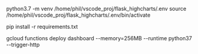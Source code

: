 python3.7 -m venv /home/phil/vscode_proj/flask_highcharts/.env
source /home/phil/vscode_proj/flask_highcharts/.env/bin/activate

pip install -r requirements.txt


gcloud functions deploy dashboard --memory=256MB --runtime python37 --trigger-http
	